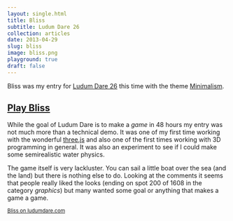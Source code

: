 ```yaml
---
layout: single.html
title: Bliss
subtitle: Ludum Dare 26
collection: articles
date: 2013-04-29
slug: bliss
image: bliss.png
playground: true
draft: false
---
```


Bliss was my entry for [Ludum Dare 26](http://ludumdare.com/compo) this time with the theme [Minimalism](http://ludumdare.com/compo/ludum-dare-26/?action=preview).

## [Play Bliss](game/)

While the goal of Ludum Dare is to make a _game_ in 48 hours my entry was not much more than a technical demo. It was one of my first time working with the wonderful [three.js](http://threejs.org/) and also one of the first times working with 3D programming in general. It was also an experiment to see if I could make some semirealistic water physics. 

The game itself is very lackluster. You can sail a little boat over the sea (and the land) but there is nothing else to do. Looking at the comments it seems that people really liked the looks (ending on spot 200 of 1608 in the category _graphics_) but many wanted some goal or anything that makes a game a game.

<small>[Bliss on ludumdare.com](http://ludumdare.com/compo/ludum-dare-26/?action=preview&uid=7326)<small>